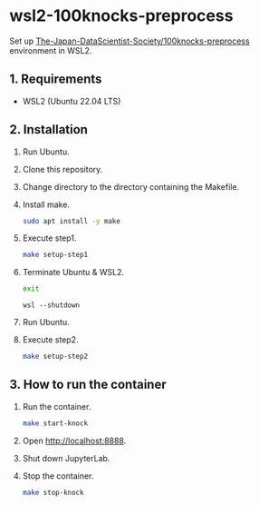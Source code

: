 # wsl2-100knocks-preprocess

Set up [The-Japan-DataScientist-Society/100knocks-preprocess](https://github.com/The-Japan-DataScientist-Society/100knocks-preprocess) environment in WSL2.

## 1. Requirements

- WSL2 (Ubuntu 22.04 LTS)

## 2. Installation

1. Run Ubuntu.
1. Clone this repository.
1. Change directory to the directory containing the Makefile.
1. Install make.

    ```sh
    sudo apt install -y make
    ```

1. Execute step1.

    ```sh
    make setup-step1
    ```

1. Terminate Ubuntu & WSL2.

    ```sh
    exit
    ```

    ```dosbatch
    wsl --shutdown
    ```

1. Run Ubuntu.
1. Execute step2.

    ```sh
    make setup-step2
    ```

## 3. How to run the container

1. Run the container.

    ```sh
    make start-knock
    ```

1. Open [http://localhost:8888](http://localhost:8888).
1. Shut down JupyterLab.
1. Stop the container.

    ```sh
    make stop-knock
    ```
